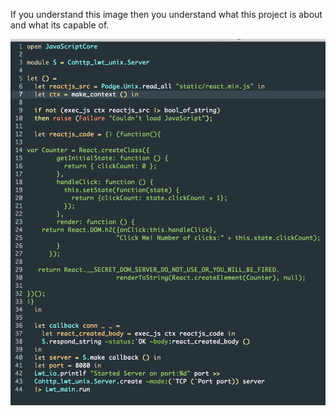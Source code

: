 If you understand this image then you understand what this project is
about and what its capable of.

![poc](./poc.png)
